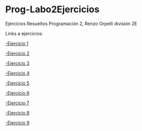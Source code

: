 # Prog-Labo2Ejercicios
Ejercicios Resueltos Programación 2, Renzo Orpelli división 2E
&nbsp;&nbsp;

Links a ejercicios:
&nbsp;&nbsp;

<a href="https://codeutnfra.github.io/programacion_2_laboratorio_2_apuntes/docs/clases/introduccion/Ejercicios/I01-maximo-minimo-promedio">-Ejercicio 1</a>

<a href="https://codeutnfra.github.io/programacion_2_laboratorio_2_apuntes/docs/clases/introduccion/Ejercicios/I02-error-al-cubo">-Ejercicio 2</a>

<a href="https://codeutnfra.github.io/programacion_2_laboratorio_2_apuntes/docs/clases/introduccion/Ejercicios/I03-los-primos">-Ejercicio 3</a>

<a href="https://codeutnfra.github.io/programacion_2_laboratorio_2_apuntes/docs/clases/introduccion/Ejercicios/I04-un-numero-perfecto">-Ejercicio 4</a>

<a href="https://codeutnfra.github.io/programacion_2_laboratorio_2_apuntes/docs/clases/introduccion/Ejercicios/I05-tirame-un-centro">-Ejercicio 5</a>

<a href="https://codeutnfra.github.io/programacion_2_laboratorio_2_apuntes/docs/clases/introduccion/Ejercicios/I06-anios-bisiestos">-Ejercicio 6</a>

<a href="https://codeutnfra.github.io/programacion_2_laboratorio_2_apuntes/docs/clases/introduccion/Ejercicios/I07-recibo-de-sueldo">-Ejercicio 7</a>

<a href="https://codeutnfra.github.io/programacion_2_laboratorio_2_apuntes/docs/clases/introduccion/Ejercicios/I08-triangulo-rectangulo">-Ejercicio 8</a>

<a href="https://codeutnfra.github.io/programacion_2_laboratorio_2_apuntes/docs/clases/introduccion/Ejercicios/I09-triangulo-equilatero">-Ejercicio 9</a>

